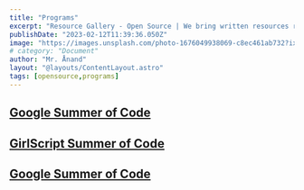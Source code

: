 ```yaml
---
title: "Programs"
excerpt: "Resource Gallery - Open Source | We bring written resources realated to open source technoloy."
publishDate: "2023-02-12T11:39:36.050Z"
image: "https://images.unsplash.com/photo-1676049938069-c8ec461ab732?ixlib=rb-4.0.3&ixid=MnwxMjA3fDB8MHxwaG90by1wYWdlfHx8fGVufDB8fHx8&auto=format&fit=crop&w=2070&q=80"
# category: "Document"
author: "Mr. Ånand"
layout: "@layouts/ContentLayout.astro"
tags: [opensource,programs]
---
```


## [Google Summer of Code](https://summerofcode.withgoogle.com/)

## [GirlScript Summer of Code](https://gssoc.girlscript.tech/)

## [Google Summer of Code](https://hacktoberfest.com/)

